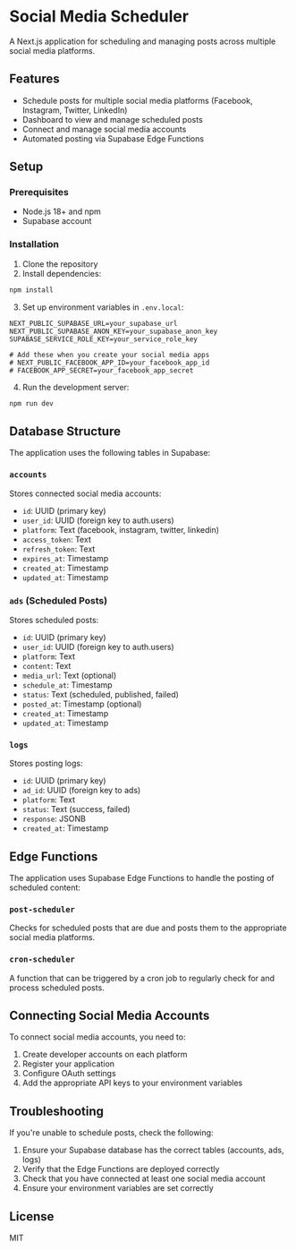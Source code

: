 # Social Media Scheduler

A Next.js application for scheduling and managing posts across multiple social media platforms.

## Features

- Schedule posts for multiple social media platforms (Facebook, Instagram, Twitter, LinkedIn)
- Dashboard to view and manage scheduled posts
- Connect and manage social media accounts
- Automated posting via Supabase Edge Functions

## Setup

### Prerequisites

- Node.js 18+ and npm
- Supabase account

### Installation

1. Clone the repository
2. Install dependencies:

```bash
npm install
```

3. Set up environment variables in `.env.local`:

```
NEXT_PUBLIC_SUPABASE_URL=your_supabase_url
NEXT_PUBLIC_SUPABASE_ANON_KEY=your_supabase_anon_key
SUPABASE_SERVICE_ROLE_KEY=your_service_role_key

# Add these when you create your social media apps
# NEXT_PUBLIC_FACEBOOK_APP_ID=your_facebook_app_id
# FACEBOOK_APP_SECRET=your_facebook_app_secret
```

4. Run the development server:

```bash
npm run dev
```

## Database Structure

The application uses the following tables in Supabase:

### `accounts`

Stores connected social media accounts:

- `id`: UUID (primary key)
- `user_id`: UUID (foreign key to auth.users)
- `platform`: Text (facebook, instagram, twitter, linkedin)
- `access_token`: Text
- `refresh_token`: Text
- `expires_at`: Timestamp
- `created_at`: Timestamp
- `updated_at`: Timestamp

### `ads` (Scheduled Posts)

Stores scheduled posts:

- `id`: UUID (primary key)
- `user_id`: UUID (foreign key to auth.users)
- `platform`: Text
- `content`: Text
- `media_url`: Text (optional)
- `schedule_at`: Timestamp
- `status`: Text (scheduled, published, failed)
- `posted_at`: Timestamp (optional)
- `created_at`: Timestamp
- `updated_at`: Timestamp

### `logs`

Stores posting logs:

- `id`: UUID (primary key)
- `ad_id`: UUID (foreign key to ads)
- `platform`: Text
- `status`: Text (success, failed)
- `response`: JSONB
- `created_at`: Timestamp

## Edge Functions

The application uses Supabase Edge Functions to handle the posting of scheduled content:

### `post-scheduler`

Checks for scheduled posts that are due and posts them to the appropriate social media platforms.

### `cron-scheduler`

A function that can be triggered by a cron job to regularly check for and process scheduled posts.

## Connecting Social Media Accounts

To connect social media accounts, you need to:

1. Create developer accounts on each platform
2. Register your application
3. Configure OAuth settings
4. Add the appropriate API keys to your environment variables

## Troubleshooting

If you're unable to schedule posts, check the following:

1. Ensure your Supabase database has the correct tables (accounts, ads, logs)
2. Verify that the Edge Functions are deployed correctly
3. Check that you have connected at least one social media account
4. Ensure your environment variables are set correctly

## License

MIT
